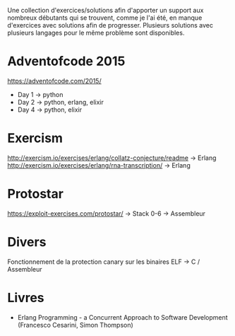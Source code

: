 Une collection d'exercices/solutions afin d'apporter un support aux nombreux débutants qui se trouvent, comme je l'ai été, en manque d'exercices avec solutions afin de progresser.
Plusieurs solutions avec plusieurs langages pour le même problème sont disponibles.

# Adventofcode 2015 #

https://adventofcode.com/2015/

  - Day 1 -> python
  - Day 2 -> python, erlang, elixir
  - Day 4 -> python, elixir

# Exercism #

http://exercism.io/exercises/erlang/collatz-conjecture/readme -> Erlang  
http://exercism.io/exercises/erlang/rna-transcription/ -> Erlang

# Protostar #
https://exploit-exercises.com/protostar/ -> Stack 0-6 -> Assembleur

# Divers #
Fonctionnement de la protection canary sur les binaires ELF -> C / Assembleur

# Livres #

 - Erlang Programming - a Concurrent Approach to Software Development (Francesco Cesarini, Simon Thompson)
